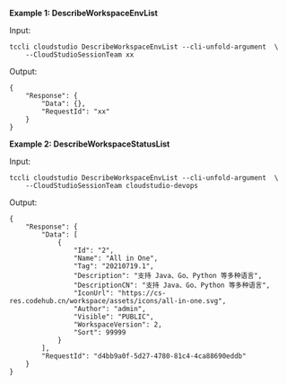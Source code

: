 **Example 1: DescribeWorkspaceEnvList**



Input: 

```
tccli cloudstudio DescribeWorkspaceEnvList --cli-unfold-argument  \
    --CloudStudioSessionTeam xx
```

Output: 
```
{
    "Response": {
        "Data": {},
        "RequestId": "xx"
    }
}
```

**Example 2: DescribeWorkspaceStatusList**



Input: 

```
tccli cloudstudio DescribeWorkspaceEnvList --cli-unfold-argument  \
    --CloudStudioSessionTeam cloudstudio-devops
```

Output: 
```
{
    "Response": {
        "Data": [
            {
                "Id": "2",
                "Name": "All in One",
                "Tag": "20210719.1",
                "Description": "支持 Java、Go、Python 等多种语言",
                "DescriptionCN": "支持 Java、Go、Python 等多种语言",
                "IconUrl": "https://cs-res.codehub.cn/workspace/assets/icons/all-in-one.svg",
                "Author": "admin",
                "Visible": "PUBLIC",
                "WorkspaceVersion": 2,
                "Sort": 99999
            }
        ],
        "RequestId": "d4bb9a0f-5d27-4780-81c4-4ca88690eddb"
    }
}
```

